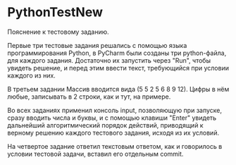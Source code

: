 # PythonTestNew

Пояснение к тестовому заданию.

Первые три тестовые задания решались с помощью языка программирования Python, в PyCharm были созданы три python-файла, для каждого задания. Достаточно их запустить через "Run", чтобы увидеть решение, и перед этим ввести текст, требующийся при условии каждого из них.

В третьем задании Массив вводится вида (5 
                                        5 2 5 6 8 9 12). Цифры в нём любые, записывать в 2 строки, как и тут, на примере.
                                        
Во всех заданиях применил консоль input, позволяющую при запуске, сразу вводить числа и буквы, и с помощью клавиши "Enter" увидеть дальнейший алгоритмический порядок действий, приводящий к верному решению каждого тестового задания, исходя из их условий.

На четвертое задание ответил текстовым ответом, как и говорилось в условии тестовой задачи, вставил его отдельным commit.
